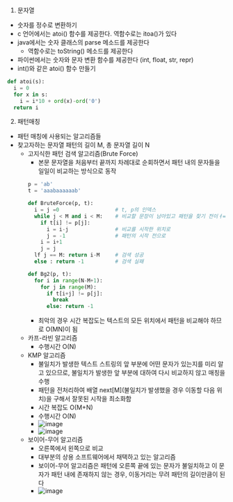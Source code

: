 1. 문자열
- 숫자를 정수로 변환하기
- c 언어에서는 atoi() 함수를 제공한다. 역함수로는 itoa()가 있다
- java에서는 숫자 클래스의 parse 메소드를 제공한다
  - 역함수로는 toString() 메소드를 제공한다
- 파이썬에서는 숫자와 문자 변환 함수를 제공한다 (int, float, str, repr)
- int()와 같은 atoi() 함수 만들기
```python
def atoi(s):
  i = 0
  for x in s:
    i = i*10 + ord(x)-ord('0')
  return i
```

2. 패턴매칭
- 패턴 매칭에 사용되는 알고리즘들
- 찾고자하는 문자열 패턴의 길이 M, 총 문자열 길이 N
  - 고지식한 패턴 검색 알고리즘(Brute Force)
    - 본문 문자열을 처음부터 끝까지 차례대로 순회하면서 패턴 내의 문자들을 일일이 비교하는 방식으로 동작
    ```python
    p = 'ab'
    t = 'aaabaaaaaab'

    def BruteForce(p, t):
      i = j =0                  # t, p의 인덱스
      while j < M and i < M:    # 비교할 문장이 남아있고 패턴을 찾기 전이ㅕ=면
        if t[i] != p[j]:
          i = i-j               # 비교를 시작한 위치로
          j = -1                # 패턴의 시작 전으로
        i = i+1
        j = j
      lf j == M: return i-M     # 검색 성공
      else : return -1          # 검색 실패
    
    def Bg2(p, t):
      for i in range(N-M+1):
        for j in range(M):
          if t[i+j] != p[j]:
            break
          else: return -1
    ```
    - 최악의 경우 시간 복잡도는 텍스트의 모든 위치에서 패턴을 비교해야 하므로 O(MN)이 됨
  - 카프-라빈 알고리즘
    - 수행시간 O(N)
  - KMP 알고리즘
    - 불일치가 발생한 텍스트 스트링의 앞 부분에 어떤 문자가 있는지를 미리 알고 있으므로, 불일치가 발생한 앞 부분에 대하여 다시 비교하지 않고 매칭을 수행
    - 패턴을 전처리하여 배열 next[M](불일치가 발생했을 경우 이동할 다음 위치)을 구해서 잘못된 시작을 최소화함
    - 시간 복잡도 O(M+N)
    - 수행시간 O(N)
    - ![image](https://user-images.githubusercontent.com/122499274/217698095-46cf38d6-4a44-4950-9763-f7d495c86f4d.png)
    - ![image](https://user-images.githubusercontent.com/122499274/217698147-931bc783-f348-4ee5-b366-90a2bb72695e.png)
  - 보이어-무어 알고리즘
    - 오른쪽에서 왼쪽으로 비교
    - 대부분의 상용 소프트웨어에서 채택하고 있는 알고리즘
    - 보이어-무어 알고리즘은 패턴에 오른쪽 끝에 있는 문자가 불일치하고 이 문자가 패턴 내에 존재하지 않는 경우, 이동거리는 무려 패턴의 길이만큼이 된다
    - ![image](https://user-images.githubusercontent.com/122499274/217698001-cc0f4678-0a46-4421-9662-037b7c2e0612.png)



